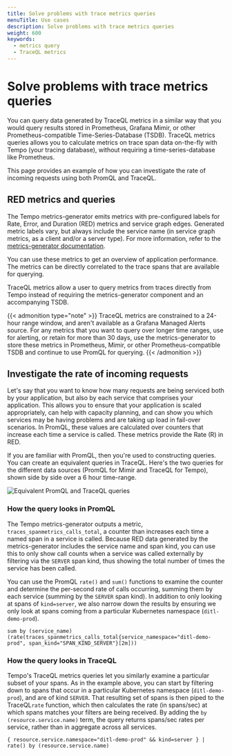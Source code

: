 ```yaml
---
title: Solve problems with trace metrics queries
menuTitle: Use cases
description: Solve problems with trace metrics queries
weight: 600
keywords:
  - metrics query
  - TraceQL metrics
---
```


# Solve problems with trace metrics queries

You can query data generated by TraceQL metrics in a similar way that you would query results stored in Prometheus, Grafana Mimir, or other Prometheus-compatible Time-Series-Database (TSDB).
TraceQL metrics queries allows you to calculate metrics on trace span data on-the-fly with Tempo (your tracing database), without requiring a time-series-database like Prometheus.

This page provides an example of how you can investigate the rate of incoming requests using both PromQL and TraceQL.

## RED metrics and queries

The Tempo metrics-generator emits metrics with pre-configured labels for Rate, Error, and Duration (RED) metrics and service graph edges.
Generated metric labels vary, but always include the service name (in service graph metrics, as a client and/or a server type).
For more information, refer to the [metrics-generator documentation](../../metrics-generator/).

You can use these metrics to get an overview of application performance.
The metrics can be directly correlated to the trace spans that are available for querying.

TraceQL metrics allow a user to query metrics from traces directly from Tempo instead of requiring the metrics-generator component and an accompanying TSDB.

{{< admonition type="note" >}}
TraceQL metrics are constrained to a 24-hour range window, and aren't available as a Grafana Managed Alerts source. For any metrics that you want to query over longer time ranges, use for alerting, or retain for more than 30 days, use the metrics-generator to store these metrics in Prometheus, Mimir, or other Prometheus-compatible TSDB and continue to use PromQL for querying.
{{< /admonition >}}

## Investigate the rate of incoming requests

Let's say that you want to know how many requests are being serviced both by your application, but also by each service that comprises your application.
This allows you to ensure that your application is scaled appropriately, can help with capacity planning, and can show you which services may be having problems and are taking up load in fail-over scenarios.
In PromQL, these values are calculated over counters that increase each time a service is called. These metrics provide the Rate (R) in RED.

If you are familiar with PromQL, then you're used to constructing queries.
You can create an equivalent queries in TraceQL.
Here's the two queries for the different data sources (PromQL for Mimir and TraceQL for Tempo), shown side by side over a 6 hour time-range.

![Equivalent PromQL and TraceQL queries](/media/docs/tempo/traceql/TraceQL-metrics-query-example-1.png)

### How the query looks in PromQL

The Tempo metrics-generator outputs a metric, `traces_spanmetrics_calls_total`, a counter than increases each time a named span in a service is called.
Because RED data generated by the metrics-generator includes the service name and span kind, you can use this to only show call counts when a service was called externally by filtering via the `SERVER` span kind, thus showing the total number of times the service has been called.

You can use the PromQL `rate()` and `sum()` functions to examine the counter and determine the per-second rate of calls occurring, summing them by each service (summing by the `SERVER` span kind).
In addition to only looking at spans of `kind=server`, we also narrow down the results by ensuring we only look at spans coming from a particular Kubernetes namespace (`ditl-demo-prod`).

```
sum by (service_name)(rate(traces_spanmetrics_calls_total{service_namespace="ditl-demo-prod", span_kind="SPAN_KIND_SERVER"}[2m]))
```

### How the query looks in TraceQL

Tempo's TraceQL metrics queries let you similarly examine a particular subset of your spans. As in the example above, you can start by filtering down to spans that occur in a particular Kubernetes namespace (`ditl-demo-prod`), and are of kind `SERVER`. That resulting set of spans is then piped to the TraceQL`rate` function, which then calculates the rate (in spans/sec) at which spans matches your filters are being received. By adding the `by (resource.service.name)` term, the query returns spans/sec rates per service, rather than in aggregate across all services.

```
{ resource.service.namespace="ditl-demo-prod" && kind=server } | rate() by (resource.service.name)
```
